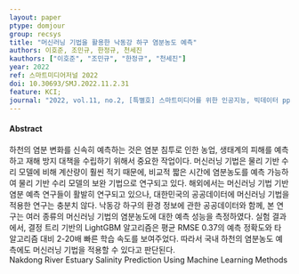 ```yaml
---
layout: paper
ptype: domjour
group: recsys
title: "머신러닝 기법을 활용한 낙동강 하구 염분농도 예측"
authors: 이호준, 조민규, 한정규, 천세진
kauthors: ["이호준", "조민규", "한정규", "천세진"]
year: 2022
ref: 스마트미디어저널 2022
doi: 10.30693/SMJ.2022.11.2.31
feature: KCI;
journal: "2022, vol.11, no.2, [특별호] 스마트미디어를 위한 인공지능, 빅데이터 pp. 31-38"
---
```


<h4><span class="badge badge-info">Abstract</span></h4>
하천의 염분 변화를 신속히 예측하는 것은 염분 침투로 인한 농업, 생태계의 피해를 예측하고 재해 방지 대책을 수립하기 위해서 중요한 작업이다. 머신러닝 기법은 물리 기반 수리 모델에 비해 계산량이 훨씬 적기 때문에, 비교적 짧은 시간에 염분농도를 예측 가능하여 물리 기반 수리 모델의 보완 기법으로 연구되고 있다. 해외에서는 머신러닝 기법 기반 염분 예측 연구들이 활발히 연구되고 있으나, 대한민국의 공공데이터에 머신러닝 기법을 적용한 연구는 충분치 않다. 낙동강 하구의 환경 정보에 관한 공공데이터와 함께, 본 연구는 여러 종류의 머신러닝 기법의 염분농도에 대한 예측 성능을 측정하였다. 실험 결과에서, 결정 트리 기반의 LightGBM 알고리즘은 평균 RMSE 0.37의 예측 정확도와 타 알고리즘 대비 2-20배 빠른 학습 속도를 보여주었다. 따라서 국내 하천의 염분농도 예측에도 머신러닝 기법을 적용할 수 있다고 판단된다.

<div class="alert alert-warning" role="alert">
   Nakdong River Estuary Salinity Prediction Using Machine Learning Methods
</div>